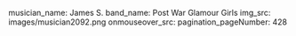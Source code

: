 musician_name: James S.
band_name: Post War Glamour Girls
img_src: images/musician2092.png
onmouseover_src: 
pagination_pageNumber: 428